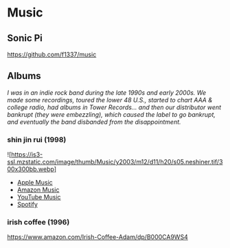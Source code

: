 # Music

## Sonic Pi

https://github.com/f1337/music

## Albums

_I was in an indie rock band during the late 1990s and early 2000s. We made some recordings, toured the lower 48 U.S., started to chart AAA & college radio, had albums in Tower Records… and then our distributor went bankrupt (they were embezzling), which caused the label to go bankrupt, and eventually the band disbanded from the disappointment._

### shin jin rui (1998)

![https://is3-ssl.mzstatic.com/image/thumb/Music/y2003/m12/d11/h20/s05.neshiner.tif/300x300bb.webp]

- [Apple Music](https://music.apple.com/us/album/shin-jin-rui/4058385)
- [Amazon Music](https://www.amazon.com/Shin-Jin-Rui-Adam/dp/B0012D80EC)
- [YouTube Music](https://music.youtube.com/playlist?list=OLAK5uy_m02SZ1HMI0pda5YiU8c7BJQv9niXYHDpU)
- [Spotify](https://open.spotify.com/album/4U8QKNZXmOZgDzHDm6RDoe)

### irish coffee (1996)

https://www.amazon.com/Irish-Coffee-Adam/dp/B000CA9WS4
<!--stackedit_data:
eyJoaXN0b3J5IjpbMjEzNjQyMTYwMywxMDI0OTIzOTMzLDEwMz
MyMjQ5MzBdfQ==
-->